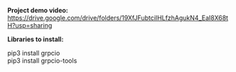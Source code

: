 **Project demo video:** https://drive.google.com/drive/folders/19XfJFubtciIHLfzhAgukN4_EaI8X68tH?usp=sharing

**Libraries to install:**

pip3 install grpcio  
pip3 install grpcio-tools


